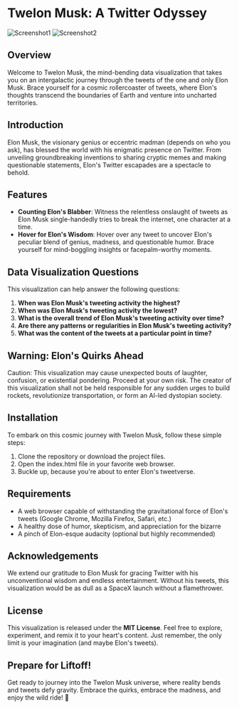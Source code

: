 # Twelon Musk: A Twitter Odyssey

![Screenshot1](https://i.imgur.com/ok0FejJ.png)
![Screenshot2](https://i.imgur.com/1uhBVev.png)

## Overview
Welcome to Twelon Musk, the mind-bending data visualization that takes you on an intergalactic journey through the tweets of the one and only Elon Musk. Brace yourself for a cosmic rollercoaster of tweets, where Elon's thoughts transcend the boundaries of Earth and venture into uncharted territories.

## Introduction
Elon Musk, the visionary genius or eccentric madman (depends on who you ask), has blessed the world with his enigmatic presence on Twitter. From unveiling groundbreaking inventions to sharing cryptic memes and making questionable statements, Elon's Twitter escapades are a spectacle to behold.

## Features
- **Counting Elon's Blabber**: Witness the relentless onslaught of tweets as Elon Musk single-handedly tries to break the internet, one character at a time.
- **Hover for Elon's Wisdom**: Hover over any tweet to uncover Elon's peculiar blend of genius, madness, and questionable humor. Brace yourself for mind-boggling insights or facepalm-worthy moments.

## Data Visualization Questions
This visualization can help answer the following questions:

1. **When was Elon Musk's tweeting activity the highest?**
2. **When was Elon Musk's tweeting activity the lowest?**
3. **What is the overall trend of Elon Musk's tweeting activity over time?**
4. **Are there any patterns or regularities in Elon Musk's tweeting activity?**
5. **What was the content of the tweets at a particular point in time?**

## Warning: Elon's Quirks Ahead
Caution: This visualization may cause unexpected bouts of laughter, confusion, or existential pondering. Proceed at your own risk. The creator of this visualization shall not be held responsible for any sudden urges to build rockets, revolutionize transportation, or form an AI-led dystopian society.

## Installation
To embark on this cosmic journey with Twelon Musk, follow these simple steps:
1. Clone the repository or download the project files.
2. Open the index.html file in your favorite web browser.
3. Buckle up, because you're about to enter Elon's tweetverse.

## Requirements
- A web browser capable of withstanding the gravitational force of Elon's tweets (Google Chrome, Mozilla Firefox, Safari, etc.)
- A healthy dose of humor, skepticism, and appreciation for the bizarre
- A pinch of Elon-esque audacity (optional but highly recommended)

## Acknowledgements
We extend our gratitude to Elon Musk for gracing Twitter with his unconventional wisdom and endless entertainment. Without his tweets, this visualization would be as dull as a SpaceX launch without a flamethrower.

## License
This visualization is released under the **MIT License**. Feel free to explore, experiment, and remix it to your heart's content. Just remember, the only limit is your imagination (and maybe Elon's tweets).

## Prepare for Liftoff!
Get ready to journey into the Twelon Musk universe, where reality bends and tweets defy gravity. Embrace the quirks, embrace the madness, and enjoy the wild ride! 🚀
